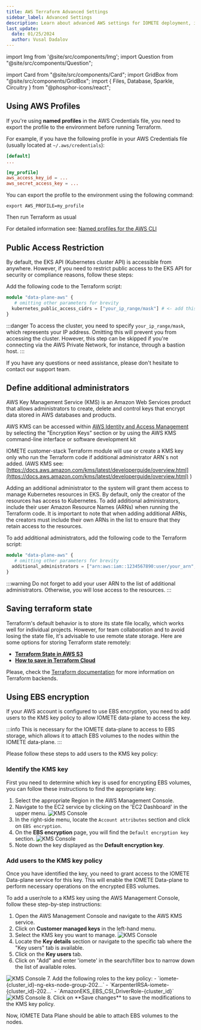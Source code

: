```yaml
---
title: AWS Terraform Advanced Settings
sidebar_label: Advanced Settings
description: Learn about advanced AWS settings for IOMETE deployment, including EKS API, KMS, and Terraform state storage  
last_update:
  date: 01/25/2024
  author: Vusal Dadalov
---
```


import Img from '@site/src/components/Img';
import Question from "@site/src/components/Question";

import Card from "@site/src/components/Card";
import GridBox from "@site/src/components/GridBox";
import { Files, Database, Sparkle, Circuitry } from "@phosphor-icons/react";


## Using AWS Profiles

If you're using **named profiles** in the AWS Credentials file, you need to export the profile to the environment before running Terraform.

For example, if you have the following profile in your AWS Credentials file (usually located at `~/.aws/credentials`):
```conf
[default]
...

[my_profile]
aws_access_key_id = ...
aws_secret_access_key = ...
```

You can export the profile to the environment using the following command:

```shell
export AWS_PROFILE=my_profile
```

Then run Terraform as usual

For detailed information see: [Named profiles for the AWS CLI](https://docs.aws.amazon.com/cli/latest/userguide/cli-configure-profiles.html)


## Public Access Restriction
By default, the EKS API (Kubernetes cluster API) is accessible from anywhere. However, if you need to restrict public access to the EKS API for security or compliance reasons, follow these steps:

Add the following code to the Terraform script:
```terraform
module "data-plane-aws" {
   # omitting other parameters for brevity
  kubernetes_public_access_cidrs = ["your_ip_range/mask"] # <- add this line
}
```

:::danger
To access the cluster, you need to specify `your_ip_range/mask`, which represents your IP address. Omitting this will prevent you from accessing the cluster. However, this step can be skipped if you're connecting via the AWS Private Network, for instance, through a bastion host.
:::

If you have any questions or need assistance, please don't hesitate to contact our support team.


## Define additional administrators
AWS Key Management Service (KMS) is an Amazon Web Services product that allows administrators to create, delete and control keys that encrypt data stored in AWS databases and products.

AWS KMS can be accessed within [AWS Identity and Access Management](https://www.techtarget.com/searchaws/definition/Amazon-Web-Services-AWS-Identity-and-Access-Management-IAM) by selecting the "Encryption Keys" section or by using the AWS KMS command-line interface or software development kit

IOMETE customer-stack Terraform module will use or create a KMS key only who run the Terraform code if additional administrator ARN`s not added. (AWS KMS see:[https://docs.aws.amazon.com/kms/latest/developerguide/overview.html](https://docs.aws.amazon.com/kms/latest/developerguide/overview.html) )

Adding an additional administrator to the system will grant them access to manage Kubernetes resources in EKS. By default, only the creator of the resources has access to Kubernetes. To add additional administrators, include their user Amazon Resource Names (ARNs) when running the Terraform code. It is important to note that when adding additional ARNs, the creators must include their own ARNs in the list to ensure that they retain access to the resources.

To add additional administrators, add the following code to the Terraform script:
```terraform
module "data-plane-aws" {
   # omitting other parameters for brevity
  additional_administrators = ["arn:aws:iam::1234567890:user/your_arn", "arn:aws:iam::1234567890:user/user2", "arn:aws:iam::1234567890:user/user3"]
}
```

:::warning
Do not forget to add your user ARN to the list of additional administrators. Otherwise, you will lose access to the resources.
:::

## Saving terraform state
Terraform's default behavior is to store its state file locally, which works well for individual projects. However, for team collaboration and to avoid losing the state file, it's advisable to use remote state storage.
Here are some options for storing Terraform state remotely:
- [**Terraform State in AWS S3**](https://developer.hashicorp.com/terraform/language/settings/backends/s3)
- [**How to save in Terraform Cloud**](https://www.hashicorp.com/blog/using-terraform-cloud-remote-state-management)

Please, check the [Terraform documentation](https://www.terraform.io/docs/language/settings/backends/index.html) for more information on Terraform backends.

## Using EBS encryption

If your AWS account is configured to use EBS encryption, you need to add users to the KMS key policy to allow IOMETE data-plane to access the key.

:::info
This is necessary for the IOMETE data-plane to access to EBS storage, which allows it to attach EBS volumes to the nodes within the IOMETE data-plane.
:::

Please follow these steps to add users to the KMS key policy:


### Identify the KMS key
First you need to determine which key is used for encrypting EBS volumes, you can follow these instructions to find the appropriate key:

1. Select the appropriate Region in the AWS Management Console.
2. Navigate to the EC2 service by clicking on the 'EC2 Dashboard' in the upper menu.
   <Img src="/img/guides/how-to-install/ec2-ebs.png" alt="KMS Console"/>
3. In the right-side menu, locate the `Account attributes` section and click on `EBS encryption`.
4. On the **EBS encryption** page, you will find the `Default encryption key` section.
   <Img src="/img/guides/how-to-install/kms-key.png" alt="KMS Console"/>
5. Note down the key displayed as the **Default encryption key**.


### Add users to the KMS key policy

Once you have identified the key, you need to grant access to the IOMETE Data-plane service for this key. This will enable the IOMETE Data-plane to perform necessary operations on the encrypted EBS volumes.

To add a user/role to a KMS key using the AWS Management Console, follow these step-by-step instructions:

1. Open the AWS Management Console and navigate to the AWS KMS service.
2. Click on **Customer managed keys** in the left-hand menu.
3. Select the KMS key you want to manage.
   <Img src="/img/guides/how-to-install/kms-console.png" alt="KMS Console"/>
4. Locate the **Key details** section or navigate to the specific tab where the "Key users" tab is available.
5. Click on the **Key users** tab.
6. Click on "Add" and enter 'iomete' in the search/filter box to narrow down the list of available roles.
<Img src="/img/guides/how-to-install/search.png" alt="KMS Console"/>
7. Add the following roles to the key policy:
- `iomete-{cluster_id}-ng-eks-node-group-202...`
- `KarpenterIRSA-iomete-{cluster_id}-202...`
- `AmazonEKS_EBS_CSI_DriverRole-{cluster_id}`
  <Img src="/img/guides/how-to-install/kms-list.png" alt="KMS Console"/>
8. Click on **Save changes** to save the modifications to the KMS key policy.

Now, IOMETE Data Plane should be able to attach EBS volumes to the nodes.